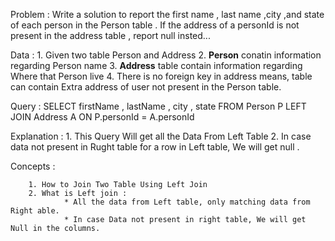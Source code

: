 Problem : Write a solution to report the first name , last name ,city ,and state of each person in the Person table . If the address of a personId is not present in the address table , report null insted...

Data : 
        1. Given two table Person and Address
        2. **Person** conatin information regarding Person name 
        3. **Address** table contain information regarding Where that Person live
        4. There is no foreign key in address means, table can contain Extra address of user not present in  the Person table.

Query :  SELECT firstName , lastName , city , state 
         FROM Person P LEFT JOIN Address A 
         ON P.personId = A.personId

Explanation : 
    1. This Query Will get all the Data From Left Table
    2.  In case data not present in Rught table for a row in Left table, We will get null .

Concepts :

        1. How to Join Two Table Using Left Join
        2. What is Left join :  
                * All the data from Left table, only matching data from Right able.
                * In case Data not present in right table, We will get Null in the columns.  